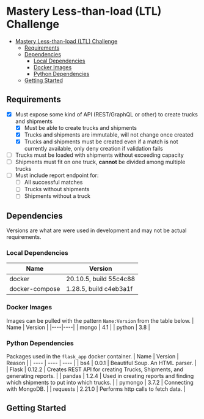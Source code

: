 # Mastery Less-than-load (LTL) Challenge

- [Mastery Less-than-load (LTL) Challenge](#mastery-less-than-load-ltl-challenge)
  - [Requirements](#requirements)
  - [Dependencies](#dependencies)
    - [Local Dependencies](#local-dependencies)
    - [Docker Images](#docker-images)
    - [Python Dependencies](#python-dependencies)
  - [Getting Started](#getting-started)

## Requirements
  - [x] Must expose some kind of API (REST/GraphQL or other) to create trucks and shipments
    - [x] Must be able to create trucks and shipments
    - [x] Trucks and shipments are immutable, will not change once created
    - [x] Trucks and shipments must be created even if a match is not currently available, only deny creation if validation fails
  - [ ] Trucks must be loaded with shipments without exceeding capacity
  - [ ] Shipments must fit on one truck, **cannot** be divided among multiple trucks
  - [ ] Must include report endpoint for:
    - [ ] All successful matches
    - [ ] Trucks without shipments
    - [ ] Shipments without a truck

## Dependencies
Versions are what are were used in development and may not be actual requirements.
### Local Dependencies
  | Name | Version |
  |----|----|
  | docker | 20.10.5, build 55c4c88 |
  | docker-compose | 1.28.5, build c4eb3a1f |

### Docker Images
Images can be pulled with the pattern `Name:Version` from the table below.
  | Name | Version |
  |----|----|
  | mongo | 4.1 |
  | python | 3.8 |

### Python Dependencies
Packages used in the `flask_app` docker container.
  | Name | Version | Reason |
  | ---- | ---- | ---- |
  | bs4 | 0.0.1 | Beautiful Soup. An HTML parser. |
  | Flask | 0.12.2 | Creates REST API for creating Trucks, Shipments, and generating reports. |
  | pandas | 1.2.4  | Used in creating reports and finding which shipments to put into which trucks. |
  | pymongo | 3.7.2 | Connecting with MongoDB. |
  | requests | 2.21.0 | Performs http calls to fetch data. |

## Getting Started



